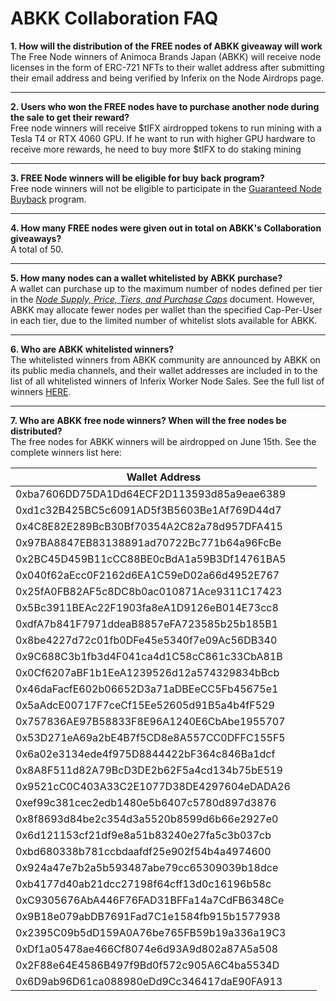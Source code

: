 # ABKK Collaboration FAQ

**1. How will the distribution of the FREE nodes of ABKK giveaway will work**\
The Free Node winners of Animoca Brands Japan (ABKK) will receive node licenses in the form of ERC-721 NFTs to their wallet address after submitting their email address and being verified by Inferix on the Node Airdrops page.

***

**2. Users who won the FREE nodes have to purchase another node during the sale to get their reward?**\
&#x20;Free node winners will receive $tIFX airdropped tokens to run mining with a Tesla T4 or RTX 4060 GPU. If he want to run with higher GPU hardware to receive more rewards, he need to buy more $tIFX to do staking mining

***

**3. FREE Node winners will be eligible for buy back program?**\
Free node winners will not be eligible to participate in the [Guaranteed Node Buyback](guaranteed-node-buyback.md) program.

***

**4. How many FREE nodes were given out in total on ABKK's Collaboration giveaways?**\
A total of 50.

***

**5. How many nodes can a wallet whitelisted by ABKK purchase?**\
A wallet can purchase up to the maximum number of nodes defined per tier in the [_Node Supply, Price, Tiers, and Purchase Caps_](node-purchase-caps.md) document. However, ABKK may allocate fewer nodes per wallet than the specified Cap-Per-User in each tier, due to the limited number of whitelist slots available for ABKK.

***

**6. Who are ABKK whitelisted winners?**\
The whitelisted winners from ABKK community are announced by ABKK on its public media channels, and their wallet addresses are included in to the list of all whitelisted winners of Inferix Worker Node Sales. See the full list of winners [HERE](how-to-get-whitelisted.md).

***

**7. Who are ABKK free node winners? When will the free nodes be distributed?**\
The free nodes for ABKK winners will be airdropped on June 15th. See the complete winners list here:

<table><thead><tr><th width="474">Wallet Address</th></tr></thead><tbody><tr><td>0xba7606DD75DA1Dd64ECF2D113593d85a9eae6389</td></tr><tr><td>0xd1c32B425BC5c6091AD5f3B5603Be1Af769D44d7</td></tr><tr><td>0x4C8E82E289BcB30Bf70354A2C82a78d957DFA415</td></tr><tr><td>0x97BA8847EB83138891ad70722Bc771b64a96FcBe</td></tr><tr><td>0x2BC45D459B11cCC88BE0cBdA1a59B3Df14761BA5</td></tr><tr><td>0x040f62aEcc0F2162d6EA1C59eD02a66d4952E767</td></tr><tr><td>0x25fA0FB82AF5c8DC8b0ac010871Ace9311C17423</td></tr><tr><td>0x5Bc3911BEAc22F1903fa8eA1D9126eB014E73cc8</td></tr><tr><td>0xdfA7b841F7971ddeaB8857eFA723585b25b185B1</td></tr><tr><td>0x8be4227d72c01fb0DFe45e5340f7e09Ac56DB340</td></tr><tr><td>0x9C688C3b1fb3d4F041ca4d1C58cC861c33CbA81B</td></tr><tr><td>0x0Cf6207aBF1b1EeA1239526d12a574329834bBcb</td></tr><tr><td>0x46daFacfE602b06652D3a71aDBEeCC5Fb45675e1</td></tr><tr><td>0x5aAdcE00717F7ceCf15Ee52605d91B5a4b4fF529</td></tr><tr><td>0x757836AE97B58833F8E96A1240E6CbAbe1955707</td></tr><tr><td>0x53D271eA69a2bE4B7f5CD8e8A557CC0DFFC155F5</td></tr><tr><td>0x6a02e3134ede4f975D8844422bF364c846Ba1dcf</td></tr><tr><td>0x8A8F511d82A79BcD3DE2b62F5a4cd134b75bE519</td></tr><tr><td>0x9521cC0C403A33C2E1077D38DE4297604eDADA26</td></tr><tr><td>0xef99c381cec2edb1480e5b6407c5780d897d3876</td></tr><tr><td>0x8f8693d84be2c354d3a5520b8599d6b66e2927e0</td></tr><tr><td>0x6d121153cf21df9e8a51b83240e27fa5c3b037cb</td></tr><tr><td>0xbd680338b781ccbdaafdf25e902f54b4a4974600</td></tr><tr><td>0x924a47e7b2a5b593487abe79cc65309039b18dce</td></tr><tr><td>0xb4177d40ab21dcc27198f64cff13d0c16196b58c</td></tr><tr><td>0xC9305676AbA446F76FAD31BFFa14a7CdFB6348Ce</td></tr><tr><td>0x9B18e079abDB7691Fad7C1e1584fb915b1577938</td></tr><tr><td>0x2395C09b5dD159A0A76be765FB59b19a336a19C3</td></tr><tr><td>0xDf1a05478ae466Cf8074e6d93A9d802a87A5a508</td></tr><tr><td>0x2F88e64E4586B497f9Bd0f572c905A6C4ba5534D</td></tr><tr><td>0x6D9ab96D61ca088980eDd9Cc346417daE90FA913</td></tr></tbody></table>
